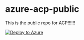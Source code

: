 # azure-acp-public
This is the public repo for ACP!!!!!!






[![Deploy to Azure](https://aka.ms/deploytoazurebutton)](https://portal.azure.com/#create/Microsoft.Template/uri/https:%3A%2F%2Fraw.githubusercontent.com%2FNTT-DATA-Cloud-Transformation%2Fazure-acp-public%2Fmaster%2FPoCDemo%2FActiveDirectory%2Fazuredeploy.json)
